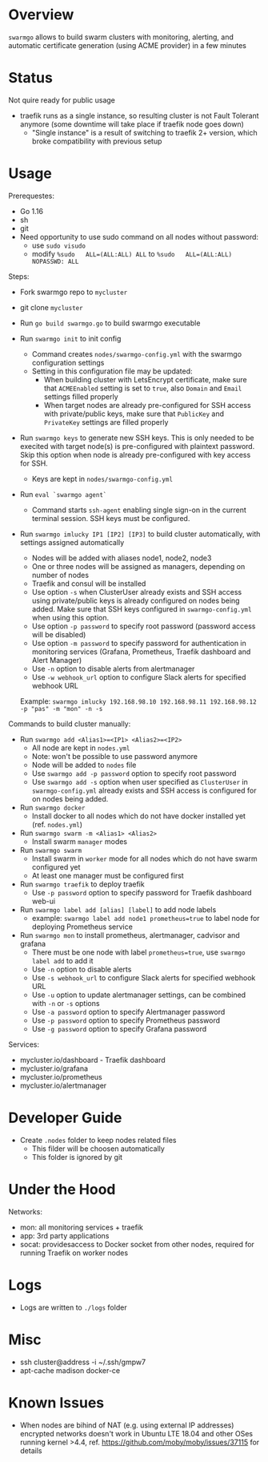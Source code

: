 # Overview

`swarmgo` allows to build swarm clusters with monitoring, alerting, and automatic certificate generation (using ACME provider) in a few minutes

# Status

Not quire ready for public usage

- traefik runs as a single instance, so resulting cluster is not Fault Tolerant anymore (some downtime will take place if traefik node goes down)
  - "Single instance" is a result of switching to traefik 2+ version, which broke compatibility with previous setup

# Usage

Prerequestes:

- Go 1.16
- sh
- git
- Need opportunity to use sudo command on all nodes without password:
  - use `sudo visudo`
  - modify `%sudo   ALL=(ALL:ALL) ALL` to `%sudo   ALL=(ALL:ALL) NOPASSWD: ALL`

Steps:

- Fork swarmgo repo to `mycluster`
- git clone `mycluster`
- Run `go build swarmgo.go` to build swarmgo executable
- Run `swarmgo init` to init config
  - Command creates `nodes/swarmgo-config.yml` with the swarmgo configuration settings
  - Setting in this configuration file may be updated:
    - When building cluster with LetsEncrypt certificate, make sure that `ACMEEnabled` setting is set to `true`, also `Domain` and `Email` settings filled properly
    - When target nodes are already pre-configured for SSH access with private/public keys, make sure that `PublicKey` and `PrivateKey` settings are filled properly
- Run `swarmgo keys` to generate new SSH keys. This is only needed to be execited with target node(s) is pre-configured with plaintext password. Skip this option when node is already pre-configured with key access for SSH.
  - Keys are kept in `nodes/swarmgo-config.yml` 
- Run ``eval `swarmgo agent` ``
  - Command starts `ssh-agent` enabling single sign-on in the current terminal session. SSH keys must be configured.
- Run `swarmgo imlucky IP1 [IP2] [IP3]` to build cluster automatically, with settings assigned automatically
  - Nodes will be added with aliases node1, node2, node3
  - One or three nodes will be assigned as managers, depending on number of nodes
  - Traefik and consul will be installed
  - Use option `-s` when ClusterUser already exists and SSH access using private/public keys is already configured on nodes being added. Make sure that SSH keys configured in `swarmgo-config.yml` when using this option.
  - Use option `-p password` to specify root password (password access will be disabled)
  - Use option `-m password` to specify password for authentication in monitoring services (Grafana, Prometheus, Traefik dashboard and Alert Manager)
  - Use `-n` option to disable alerts from alertmanager
  - Use `-w webhook_url` option to configure Slack alerts for specified webhook URL

  Example: `swarmgo imlucky 192.168.98.10 192.168.98.11 192.168.98.12 -p "pas" -m "mon" -n -s`

Commands to build cluster manually:

- Run `swarmgo add <Alias1>=<IP1> <Alias2>=<IP2>`
  - All node are kept in `nodes.yml`
  - Note: won't be possible to use password anymore
  - Node will be added to `nodes` file
  - Use `swarmgo add -p password` option to specify root password
  - Use `swarmgo add -s` option when user specified as `ClusterUser` in `swarmgo-config.yml` already exists and SSH access is configured for on nodes being added. 
- Run `swarmgo docker`
  - Install docker to all nodes which do not have docker installed yet (ref. `nodes.yml`)
- Run `swarmgo swarm -m <Alias1> <Alias2>`
  - Install swarm `manager` modes
- Run `swarmgo swarm`
  - Install swarm in `worker` mode for all nodes which do not have swarm configured yet
  - At least one manager must be configured first
- Run `swarmgo traefik` to deploy traefik
  - Use `-p password` option to specify password for Traefik dashboard web-ui
- Run `swarmgo label add [alias] [label]` to add node labels
  - example: `swarmgo label add node1 prometheus=true` to label node for deploying Prometheus service
- Run `swarmgo mon` to install prometheus, alertmanager, cadvisor and grafana
  - There must be one node with label `prometheus=true`, use `swarmgo label add` to add it
  - Use `-n` option to disable alerts
  - Use `-s webhook_url` to configure Slack alerts for specified webhook URL
  - Use `-u` option to update alertmanager settings, can be combined with `-n` or `-s` options
  - Use `-a password` option to specify Alertmanager password
  - Use `-p password` option to specify Prometheus password
  - Use `-g password` option to specify Grafana password

Services:
- mycluster.io/dashboard - Traefik dashboard
- mycluster.io/grafana
- mycluster.io/prometheus
- mycluster.io/alertmanager

# Developer Guide

- Create `.nodes` folder to keep nodes related files
  - This filder will be choosen automatically
  - This folder is ignored by git

# Under the Hood

Networks:
- mon: all monitoring services + traefik
- app: 3rd party applications
- socat: providesaccess to Docker socket from other nodes, required for running Traefik on worker nodes

# Logs

- Logs are written to `./logs` folder

# Misc

- ssh cluster@address -i ~/.ssh/gmpw7
- apt-cache madison docker-ce

# Known Issues
- When nodes are bihind of NAT (e.g. using external IP addresses) encrypted networks doesn't work in Ubuntu LTE 18.04 and other OSes running kernel >4.4, ref. https://github.com/moby/moby/issues/37115 for details
